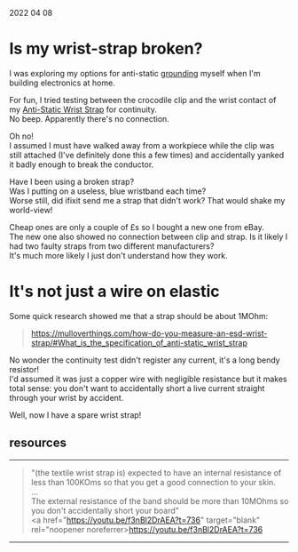 2022 04 08  

# Is my wrist-strap broken?  
I was exploring my options for anti-static [grounding](grounding_myself.md) myself when I'm building electronics at home.  

For fun, I tried testing between the crocodile clip and the wrist contact of my [Anti-Static Wrist Strap](https://www.ifixit.com/Store/Tools/Anti-Static-Wrist-Strap/IF145-071) for continuity.  
No beep. Apparently there's no connection.

Oh no!  
I assumed I must have walked away from a workpiece while the clip was still attached (I've definitely done this a few times) and accidentally yanked it badly enough to break the conductor.

Have I been using a broken strap?  
Was I putting on a useless, blue wristband each time?  
Worse still, did ifixit send me a strap that didn't work? That would shake my world-view!
    
Cheap ones are only a couple of £s so I bought a new one from eBay.  
The new one also showed no connection between clip and strap. 
Is it likely I had two faulty straps from two different manufacturers?  
It's much more likely I just don't understand how they work.

<a id='tldr'></a>

# It's not just a wire on elastic  
Some quick research showed me that a strap should be about 1MOhm:  
> <a href="https://mulloverthings.com/how-do-you-measure-an-esd-wrist-strap/#What_is_the_specification_of_anti-static_wrist_strap" target="_blank" rel="noopener noreferrer">https://mulloverthings.com/how-do-you-measure-an-esd-wrist-strap/#What_is_the_specification_of_anti-static_wrist_strap</a>  

No wonder the continuity test didn't register any current, it's a long bendy resistor!  
I'd assumed it was just a copper wire with negligible resistance but it makes total sense: you don't want to accidentally short a live current straight through your wrist by accident.

Well, now I have a spare wrist strap!

## resources
___ 

> "(the textile wrist strap is) expected to have an internal resistance of less than 100KOms so that you get a good connection to your skin.  
> ...  
> The external resistance of the band should be more than 10MOhms so you don't accidentally short your board"   
> <a href="https://youtu.be/f3nBl2DrAEA?t=736" target="blank" rel="noopener noreferrer>https://youtu.be/f3nBl2DrAEA?t=736</a>  
> 
___       
